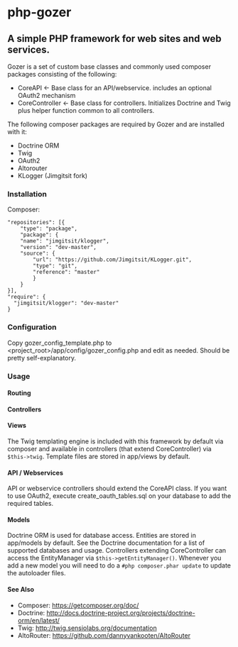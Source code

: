 # php-gozer
## A simple PHP framework for web sites and web services.

Gozer is a set of custom base classes and commonly used composer packages consisting of the following:

- CoreAPI <- Base class for an API/webservice. includes an optional OAuth2 mechanism
- CoreController <- Base class for controllers. Initializes Doctrine and Twig plus helper function common to all controllers.

The following composer packages are required by Gozer and are installed with it:

- Doctrine ORM
- Twig
- OAuth2
- Altorouter
- KLogger (Jimgitsit fork)

### Installation
Composer:

	"repositories": [{
		"type": "package",
		"package": {
		"name": "jimgitsit/klogger",
		"version": "dev-master",
		"source": {
			"url": "https://github.com/Jimgitsit/KLogger.git",
			"type": "git",
			"reference": "master"
			}
		}
	}],
	"require": {
	  "jimgitsit/klogger": "dev-master"
	}

### Configuration
Copy gozer_config_template.php to <project_root>/app/config/gozer_config.php and edit as needed. Should be pretty self-explanatory.

### Usage


#### Routing


#### Controllers


#### Views
The Twig templating engine is included with this framework by default via composer and available in controllers (that extend CoreController) via `$this->twig`. Template files are stored in app/views by default.

#### API / Webservices
API or webservice controllers should extend the CoreAPI class. If you want to use OAuth2, execute create_oauth_tables.sql on your database to add the required tables.

#### Models
Doctrine ORM is used for database access. Entities are stored in app/models by default. See the Doctrine documentation for a list of supported databases and usage. Controllers extending CoreController can access the EntityManager via `$this->getEntityManager()`. Whenever you add a new model you will need to do a `#php composer.phar update` to update the autoloader files.

#### See Also
- Composer: https://getcomposer.org/doc/
- Doctrine: http://docs.doctrine-project.org/projects/doctrine-orm/en/latest/
- Twig: http://twig.sensiolabs.org/documentation
- AltoRouter: https://github.com/dannyvankooten/AltoRouter
